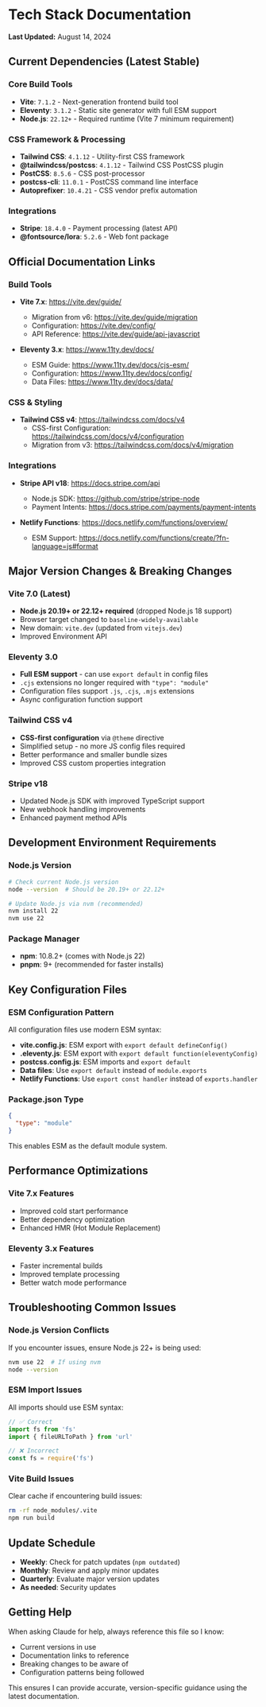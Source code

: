 # Tech Stack Documentation

**Last Updated:** August 14, 2024

## Current Dependencies (Latest Stable)

### Core Build Tools
- **Vite**: `7.1.2` - Next-generation frontend build tool
- **Eleventy**: `3.1.2` - Static site generator with full ESM support
- **Node.js**: `22.12+` - Required runtime (Vite 7 minimum requirement)

### CSS Framework & Processing
- **Tailwind CSS**: `4.1.12` - Utility-first CSS framework
- **@tailwindcss/postcss**: `4.1.12` - Tailwind CSS PostCSS plugin
- **PostCSS**: `8.5.6` - CSS post-processor
- **postcss-cli**: `11.0.1` - PostCSS command line interface
- **Autoprefixer**: `10.4.21` - CSS vendor prefix automation

### Integrations
- **Stripe**: `18.4.0` - Payment processing (latest API)
- **@fontsource/lora**: `5.2.6` - Web font package

## Official Documentation Links

### Build Tools
- **Vite 7.x**: https://vite.dev/guide/
  - Migration from v6: https://vite.dev/guide/migration
  - Configuration: https://vite.dev/config/
  - API Reference: https://vite.dev/guide/api-javascript
  
- **Eleventy 3.x**: https://www.11ty.dev/docs/
  - ESM Guide: https://www.11ty.dev/docs/cjs-esm/
  - Configuration: https://www.11ty.dev/docs/config/
  - Data Files: https://www.11ty.dev/docs/data/

### CSS & Styling
- **Tailwind CSS v4**: https://tailwindcss.com/docs/v4
  - CSS-first Configuration: https://tailwindcss.com/docs/v4/configuration
  - Migration from v3: https://tailwindcss.com/docs/v4/migration
  
### Integrations
- **Stripe API v18**: https://docs.stripe.com/api
  - Node.js SDK: https://github.com/stripe/stripe-node
  - Payment Intents: https://docs.stripe.com/payments/payment-intents
  
- **Netlify Functions**: https://docs.netlify.com/functions/overview/
  - ESM Support: https://docs.netlify.com/functions/create/?fn-language=js#format

## Major Version Changes & Breaking Changes

### Vite 7.0 (Latest)
- **Node.js 20.19+ or 22.12+ required** (dropped Node.js 18 support)
- Browser target changed to `baseline-widely-available`
- New domain: `vite.dev` (updated from `vitejs.dev`)
- Improved Environment API

### Eleventy 3.0
- **Full ESM support** - can use `export default` in config files
- `.cjs` extensions no longer required with `"type": "module"`
- Configuration files support `.js`, `.cjs`, `.mjs` extensions
- Async configuration function support

### Tailwind CSS v4
- **CSS-first configuration** via `@theme` directive
- Simplified setup - no more JS config files required
- Better performance and smaller bundle sizes
- Improved CSS custom properties integration

### Stripe v18
- Updated Node.js SDK with improved TypeScript support
- New webhook handling improvements
- Enhanced payment method APIs

## Development Environment Requirements

### Node.js Version
```bash
# Check current Node.js version
node --version  # Should be 20.19+ or 22.12+

# Update Node.js via nvm (recommended)
nvm install 22
nvm use 22
```

### Package Manager
- **npm**: 10.8.2+ (comes with Node.js 22)
- **pnpm**: 9+ (recommended for faster installs)

## Key Configuration Files

### ESM Configuration Pattern
All configuration files use modern ESM syntax:

- **vite.config.js**: ESM export with `export default defineConfig()`
- **.eleventy.js**: ESM export with `export default function(eleventyConfig)`
- **postcss.config.js**: ESM imports and `export default`
- **Data files**: Use `export default` instead of `module.exports`
- **Netlify Functions**: Use `export const handler` instead of `exports.handler`

### Package.json Type
```json
{
  "type": "module"
}
```
This enables ESM as the default module system.

## Performance Optimizations

### Vite 7.x Features
- Improved cold start performance
- Better dependency optimization
- Enhanced HMR (Hot Module Replacement)

### Eleventy 3.x Features  
- Faster incremental builds
- Improved template processing
- Better watch mode performance

## Troubleshooting Common Issues

### Node.js Version Conflicts
If you encounter issues, ensure Node.js 22+ is being used:
```bash
nvm use 22  # If using nvm
node --version
```

### ESM Import Issues
All imports should use ESM syntax:
```javascript
// ✅ Correct
import fs from 'fs'
import { fileURLToPath } from 'url'

// ❌ Incorrect
const fs = require('fs')
```

### Vite Build Issues
Clear cache if encountering build issues:
```bash
rm -rf node_modules/.vite
npm run build
```

## Update Schedule

- **Weekly**: Check for patch updates (`npm outdated`)
- **Monthly**: Review and apply minor updates
- **Quarterly**: Evaluate major version updates
- **As needed**: Security updates

## Getting Help

When asking Claude for help, always reference this file so I know:
- Current versions in use
- Documentation links to reference
- Breaking changes to be aware of
- Configuration patterns being followed

This ensures I can provide accurate, version-specific guidance using the latest documentation.
